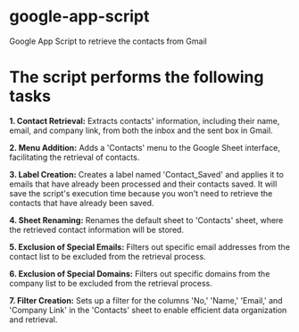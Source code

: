 # google-app-script
Google App Script to retrieve the contacts from Gmail

# The script performs the following tasks
**1.	Contact Retrieval:**
Extracts contacts' information, including their name, email, and company link, from both the inbox and the sent box in Gmail.

**2.	Menu Addition:**
Adds a 'Contacts' menu to the Google Sheet interface, facilitating the retrieval of contacts.

**3.	Label Creation:**
Creates a label named 'Contact_Saved' and applies it to emails that have already been processed and their contacts saved. It will save the script's execution time because you won't need to retrieve the contacts that have already been saved.

**4.	Sheet Renaming:**
Renames the default sheet to 'Contacts' sheet, where the retrieved contact information will be stored.

**5.	Exclusion of Special Emails:**
Filters out specific email addresses from the contact list to be excluded from the retrieval process.

**6.	Exclusion of Special Domains:**
Filters out specific domains from the company list to be excluded from the retrieval process.

**7.	Filter Creation:**
Sets up a filter for the columns 'No,' 'Name,' 'Email,' and 'Company Link' in the 'Contacts' sheet to enable efficient data organization and retrieval.
